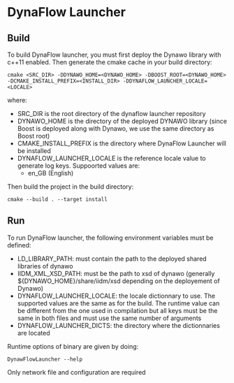 # DynaFlow Launcher

## Build
To build DynaFlow launcher, you must first deploy the Dynawo library with c++11 enabled. Then generate the cmake cache in your build directory:

`cmake <SRC_DIR> -DDYNAWO_HOME=<DYNAWO_HOME> -DBOOST_ROOT=<DYNAWO_HOME> -DCMAKE_INSTALL_PREFIX=<INSTALL_DIR> -DDYNAFLOW_LAUNCHER_LOCALE=<LOCALE>`

where:
* SRC_DIR is the root directory of the dynaflow launcher repository
* DYNAWO_HOME is the directory of the deployed DYNAWO library (since Boost is deployed along with Dynawo, we use the same directory as Boost root)
* CMAKE_INSTALL_PREFIX is the directory where DynaFlow Launcher will be installed
* DYNAFLOW_LAUNCHER_LOCALE is the reference locale value to generate log keys. Suppoorted values are:
  * en_GB (English)

Then build the project in the build directory:

`cmake --build . --target install`

## Run
To run DynaFlow launcher, the following environment variables must be defined:
* LD_LIBRARY_PATH: must contain the path to the deployed shared libraries of dynawo
* IIDM_XML_XSD_PATH: must be the path to xsd of dynawo (generally ${DYNAWO_HOME}/share/iidm/xsd depending on the deployement of Dynawo)
* DYNAFLOW_LAUNCHER_LOCALE: the locale dictionnary to use. The supported values are the same as for the build. The runtime value can be different from the one used in compilation but all keys must be the same in both files and must use the same number of arguments
* DYNAFLOW_LAUNCHER_DICTS: the directory where the dictionnaries are located

Runtime options of binary are given by doing:

`DynawFlowLauncher --help`

Only network file and configuration are required
